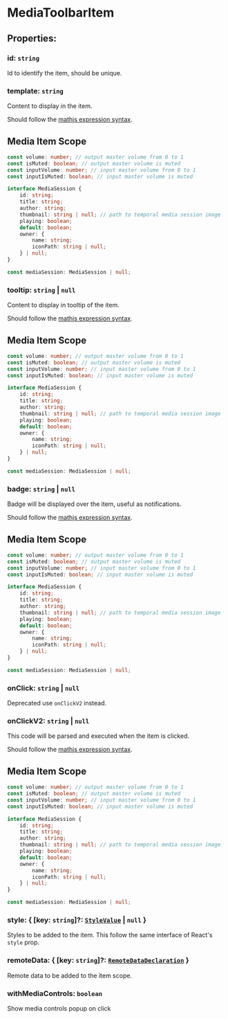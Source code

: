 # **MediaToolbarItem**
## **Properties**:
### id: `string`
Id to identify the item, should be unique.
### template: `string`
Content to display in the item.

Should follow the [mathjs expression syntax](https://mathjs.org/docs/expressions/syntax.html).

## Media Item Scope
```ts
const volume: number; // output master volume from 0 to 1
const isMuted: boolean; // output master volume is muted
const inputVolume: number; // input master volume from 0 to 1
const inputIsMuted: boolean; // input master volume is muted

interface MediaSession {
    id: string;
    title: string;
    author: string;
    thumbnail: string | null; // path to temporal media session image
    playing: boolean;
    default: boolean;
    owner: {
        name: string;
        iconPath: string | null;
    } | null;
}

const mediaSession: MediaSession | null;
```
### tooltip: `string` | `null`
Content to display in tooltip of the item.

Should follow the [mathjs expression syntax](https://mathjs.org/docs/expressions/syntax.html).

## Media Item Scope
```ts
const volume: number; // output master volume from 0 to 1
const isMuted: boolean; // output master volume is muted
const inputVolume: number; // input master volume from 0 to 1
const inputIsMuted: boolean; // input master volume is muted

interface MediaSession {
    id: string;
    title: string;
    author: string;
    thumbnail: string | null; // path to temporal media session image
    playing: boolean;
    default: boolean;
    owner: {
        name: string;
        iconPath: string | null;
    } | null;
}

const mediaSession: MediaSession | null;
```
### badge: `string` | `null`
Badge will be displayed over the item, useful as notifications.

Should follow the [mathjs expression syntax](https://mathjs.org/docs/expressions/syntax.html).

## Media Item Scope
```ts
const volume: number; // output master volume from 0 to 1
const isMuted: boolean; // output master volume is muted
const inputVolume: number; // input master volume from 0 to 1
const inputIsMuted: boolean; // input master volume is muted

interface MediaSession {
    id: string;
    title: string;
    author: string;
    thumbnail: string | null; // path to temporal media session image
    playing: boolean;
    default: boolean;
    owner: {
        name: string;
        iconPath: string | null;
    } | null;
}

const mediaSession: MediaSession | null;
```
### onClick: `string` | `null`
Deprecated use `onClickV2` instead.
### onClickV2: `string` | `null`
This code will be parsed and executed when the item is clicked.

Should follow the [mathjs expression syntax](https://mathjs.org/docs/expressions/syntax.html).

## Media Item Scope
```ts
const volume: number; // output master volume from 0 to 1
const isMuted: boolean; // output master volume is muted
const inputVolume: number; // input master volume from 0 to 1
const inputIsMuted: boolean; // input master volume is muted

interface MediaSession {
    id: string;
    title: string;
    author: string;
    thumbnail: string | null; // path to temporal media session image
    playing: boolean;
    default: boolean;
    owner: {
        name: string;
        iconPath: string | null;
    } | null;
}

const mediaSession: MediaSession | null;
```
### style: { [key: `string`]?: [`StyleValue`](./StyleValue) | `null` }
Styles to be added to the item. This follow the same interface of React's `style` prop.
### remoteData: { [key: `string`]?: [`RemoteDataDeclaration`](./RemoteDataDeclaration) }
Remote data to be added to the item scope.
### withMediaControls: `boolean`
Show media controls popup on click